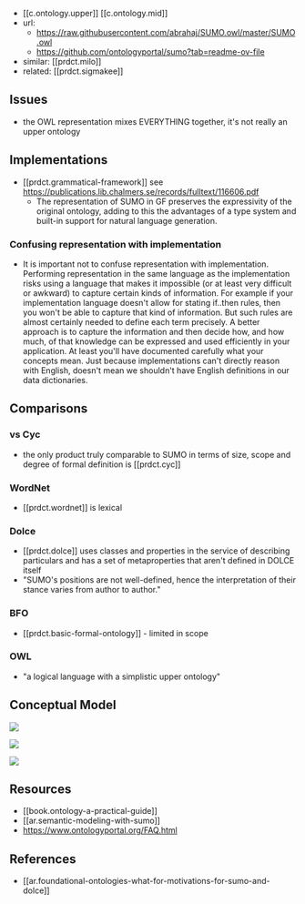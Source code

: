 
- [[c.ontology.upper]] [[c.ontology.mid]]
- url: 
  - https://raw.githubusercontent.com/abrahaj/SUMO.owl/master/SUMO.owl
  - https://github.com/ontologyportal/sumo?tab=readme-ov-file
- similar: [[prdct.milo]]
- related: [[prdct.sigmakee]] 

## Issues

- the OWL representation mixes EVERYTHING together, it's not really an upper ontology

## Implementations

- [[prdct.grammatical-framework]] see https://publications.lib.chalmers.se/records/fulltext/116606.pdf
  - The representation of SUMO in GF preserves the expressivity of the original ontology, adding to this the advantages of a type system and built-in support for natural language generation.

### Confusing representation with implementation

- It is important not to confuse representation with implementation. Performing representation in the same language as the implementation risks using a language that makes it impossible (or at least very difficult or awkward) to capture certain kinds of information. For example if your implementation language doesn't allow for stating if..then rules, then you won't be able to capture that kind of information. But such rules are almost certainly needed to define each term precisely. A better approach is to capture the information and then decide how, and how much, of that knowledge can be expressed and used efficiently in your application. At least you'll have documented carefully what your concepts mean. Just because implementations can't directly reason with English, doesn't mean we shouldn't have English definitions in our data dictionaries.

## Comparisons

### vs Cyc

- the only product truly comparable to SUMO in terms of size, scope and degree of formal definition is [[prdct.cyc]]

### WordNet

- [[prdct.wordnet]] is lexical

### Dolce

- [[prdct.dolce]] uses classes and properties in the service of describing particulars and has a set of metaproperties that aren't defined in DOLCE itself
- "SUMO's positions are not well-defined, hence the interpretation of their stance varies from author to author."


### BFO

- [[prdct.basic-formal-ontology]] - limited in scope

### OWL

- "a logical language with a simplistic upper ontology"

## Conceptual Model

![](/assets/images/2024-03-06-21-42-31.png)

![](/assets/images/2024-03-06-21-42-47.png)

![](/assets/images/2024-03-06-21-43-01.png)

## Resources

- [[book.ontology-a-practical-guide]]
- [[ar.semantic-modeling-with-sumo]]
- https://www.ontologyportal.org/FAQ.html

## References

- [[ar.foundational-ontologies-what-for-motivations-for-sumo-and-dolce]]
